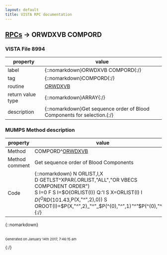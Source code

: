```yaml
---
layout: default
title: VISTA RPC documentation
---
```




## [RPCs](TableOfContent.md) &#8594; ORWDXVB COMPORD 



### VISTA File 8994 


 property | value 
--- | --- 
 label | {::nomarkdown}ORWDXVB COMPORD{:/}
 tag | {::nomarkdown}COMPORD{:/}
 routine | [ORWDXVB](http://code.osehra.org/dox/Routine_ORWDXVB_source.html)
 return value type | {::nomarkdown}ARRAY{:/}
 description | {::nomarkdown}Get sequence order of Blood Components for selection.{:/}


### MUMPS Method description

 property | value 
 --- | --- 
 Method | COMPORD^[ORWDXVB](http://code.osehra.org/dox/Routine_ORWDXVB_source.html)
 Method comment | Get sequence order of Blood Components
 Code | {::nomarkdown}  N ORLIST,I,X<br> D GETLST^XPAR(.ORLIST,"ALL","OR VBECS COMPONENT ORDER")<br> S I=0 F  S I=$O(ORLIST(I)) Q:'I  S X=ORLIST(I) I $D(^ORD(101.43,$P(X,"^",2),0)) S OROOT(I)=$P(X,"^",2)_"^"_$P(^(0),"^",1)_"^"_$P(^(0),"^",1){:/}

{::nomarkdown} <br/><br/><p style="font-size: 11px">Generated on January 14th 2017, 7:46:15 am</p>{:/}